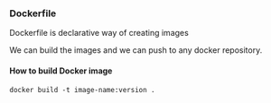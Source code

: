 ### Dockerfile

Dockerfile is declarative way of creating images

We can build the images and we can push to any docker repository.

#### How to build Docker image 
```
docker build -t image-name:version .
```